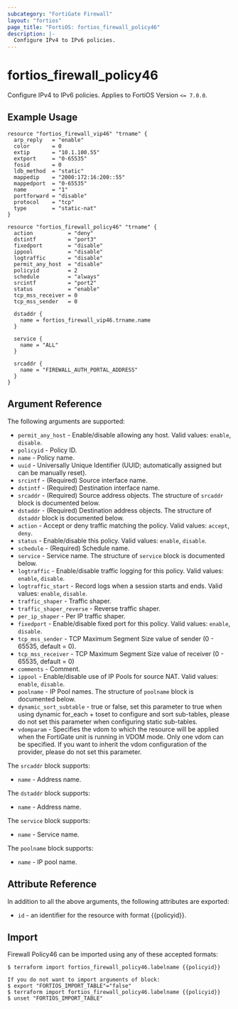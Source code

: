 ```yaml
---
subcategory: "FortiGate Firewall"
layout: "fortios"
page_title: "FortiOS: fortios_firewall_policy46"
description: |-
  Configure IPv4 to IPv6 policies.
---
```


# fortios_firewall_policy46
Configure IPv4 to IPv6 policies. Applies to FortiOS Version `<= 7.0.0`.

## Example Usage

```hcl
resource "fortios_firewall_vip46" "trname" {
  arp_reply   = "enable"
  color       = 0
  extip       = "10.1.100.55"
  extport     = "0-65535"
  fosid       = 0
  ldb_method  = "static"
  mappedip    = "2000:172:16:200::55"
  mappedport  = "0-65535"
  name        = "1"
  portforward = "disable"
  protocol    = "tcp"
  type        = "static-nat"
}

resource "fortios_firewall_policy46" "trname" {
  action           = "deny"
  dstintf          = "port3"
  fixedport        = "disable"
  ippool           = "disable"
  logtraffic       = "disable"
  permit_any_host  = "disable"
  policyid         = 2
  schedule         = "always"
  srcintf          = "port2"
  status           = "enable"
  tcp_mss_receiver = 0
  tcp_mss_sender   = 0

  dstaddr {
    name = fortios_firewall_vip46.trname.name
  }

  service {
    name = "ALL"
  }

  srcaddr {
    name = "FIREWALL_AUTH_PORTAL_ADDRESS"
  }
}
```

## Argument Reference

The following arguments are supported:

* `permit_any_host` - Enable/disable allowing any host. Valid values: `enable`, `disable`.
* `policyid` - Policy ID.
* `name` - Policy name.
* `uuid` - Universally Unique Identifier (UUID; automatically assigned but can be manually reset).
* `srcintf` - (Required) Source interface name.
* `dstintf` - (Required) Destination interface name.
* `srcaddr` - (Required) Source address objects. The structure of `srcaddr` block is documented below.
* `dstaddr` - (Required) Destination address objects. The structure of `dstaddr` block is documented below.
* `action` - Accept or deny traffic matching the policy. Valid values: `accept`, `deny`.
* `status` - Enable/disable this policy. Valid values: `enable`, `disable`.
* `schedule` - (Required) Schedule name.
* `service` - Service name. The structure of `service` block is documented below.
* `logtraffic` - Enable/disable traffic logging for this policy. Valid values: `enable`, `disable`.
* `logtraffic_start` - Record logs when a session starts and ends. Valid values: `enable`, `disable`.
* `traffic_shaper` - Traffic shaper.
* `traffic_shaper_reverse` - Reverse traffic shaper.
* `per_ip_shaper` - Per IP traffic shaper.
* `fixedport` - Enable/disable fixed port for this policy. Valid values: `enable`, `disable`.
* `tcp_mss_sender` - TCP Maximum Segment Size value of sender (0 - 65535, default = 0).
* `tcp_mss_receiver` - TCP Maximum Segment Size value of receiver (0 - 65535, default = 0)
* `comments` - Comment.
* `ippool` - Enable/disable use of IP Pools for source NAT. Valid values: `enable`, `disable`.
* `poolname` - IP Pool names. The structure of `poolname` block is documented below.
* `dynamic_sort_subtable` - true or false, set this parameter to true when using dynamic for_each + toset to configure and sort sub-tables, please do not set this parameter when configuring static sub-tables.
* `vdomparam` - Specifies the vdom to which the resource will be applied when the FortiGate unit is running in VDOM mode. Only one vdom can be specified. If you want to inherit the vdom configuration of the provider, please do not set this parameter.

The `srcaddr` block supports:

* `name` - Address name.

The `dstaddr` block supports:

* `name` - Address name.

The `service` block supports:

* `name` - Service name.

The `poolname` block supports:

* `name` - IP pool name.


## Attribute Reference

In addition to all the above arguments, the following attributes are exported:
* `id` - an identifier for the resource with format {{policyid}}.

## Import

Firewall Policy46 can be imported using any of these accepted formats:
```
$ terraform import fortios_firewall_policy46.labelname {{policyid}}

If you do not want to import arguments of block:
$ export "FORTIOS_IMPORT_TABLE"="false"
$ terraform import fortios_firewall_policy46.labelname {{policyid}}
$ unset "FORTIOS_IMPORT_TABLE"
```
